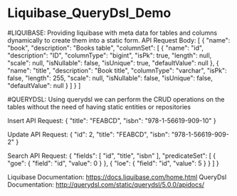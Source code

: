 # Liquibase_QueryDsl_Demo

#LIQUIBASE:
Providing liquibase with meta data for tables and columns dynamically to create them into a static form.
API Request Body:
[
    {
        "name": "book",
        "description": "Books table",
        "columnSet": [
            {
                "name": "id",
                "description": "ID",
                "columnType": "bigint",
                "isPk": true,
                "length": null,
                "scale": null,
                "isNullable": false,
                "isUnique": true,
                "defaultValue": null
            },
            {
                "name": "title",
                "description": "Book title",
                "columnType": "varchar",
                "isPk": false,
                "length": 255,
                "scale": null,
                "isNullable": false,
                "isUnique": false,
                "defaultValue": null
            }
        ]
    }
]

#QUERYDSL:
Using querydsl we can perform the CRUD operations on the tables without the need of having static entities or repositories

Insert API Request:
{
    "title": "FEABCD",
    "isbn": "978-1-56619-909-10"
}

Update API Request:
{
    "id": 2,
    "title": "FEABCD",
    "isbn": "978-1-56619-909-2"
}

Search API Request:
{
    "fields": [
        "id",
        "title",
        "isbn"
    ],
    "predicateSet": [
        {
            "goe": {
                "field": "id",
                "value": 0
            }
        },
        {
            "loe": {
                "field": "id",
                "value": 5
            }
        }
    ]
}

Liquibase Documentation: https://docs.liquibase.com/home.html
QueryDsl Documentation: http://querydsl.com/static/querydsl/5.0.0/apidocs/

